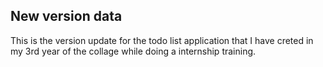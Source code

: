## New version data

This is the version update for the todo list application that I have creted in my 3rd year of the collage while doing a internship training.

